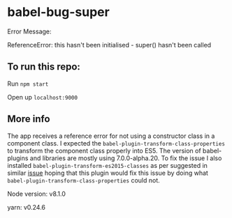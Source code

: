# babel-bug-super
Error Message:

  ReferenceError: this hasn't been initialised - super() hasn't been called

## To run this repo:
  Run `npm start`

  Open up `localhost:9000`

## More info
The app receives a reference error for not using a constructor class in a component class. I expected the `babel-plugin-transform-class-properties` to transform the component class properly into ES5. The version of babel-plugins and libraries
are mostly using 7.0.0-alpha.20. To fix the issue I also installed `babel-plugin-transform-es2015-classes` as per suggested in similar [issue](https://github.com/babel/babel/issues/3722) hoping that this plugin would fix this issue by doing what `babel-plugin-transform-class-properties` could not.

Node version: v8.1.0

yarn: v0.24.6